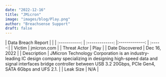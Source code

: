 ```yaml
---
date: "2022-12-16"
title: "JMicron"
image: "images/blog/Play.png"
author: "Breachsense Support"
draft: false
---
```


| Data Breach Report           |              | 
| :-----------: | :-------------:     |:-------------:    | :-----:|
| Victim      | jmicron.com      | 
| Threat Actor      | Play      | 
| Date Discovered      | Dec 16, 2022      | 
| Description      | JMicron Technology Corporation is an industry-leading IC design company specializing in designing high-speed data and signal interfaces bridge controller between USB 3.2 20Gbps, PCIe Gen4, SATA 6Gbps and UFS 2.1.      | 
| Leak Size      | N/A      | 

